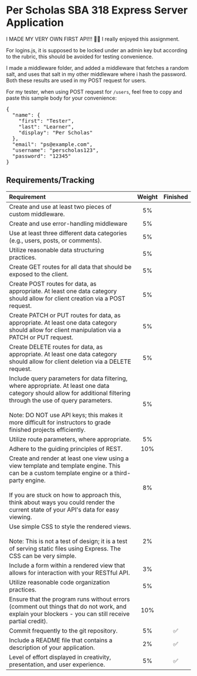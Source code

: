 # Per Scholas SBA 318 Express Server Application

I MADE MY VERY OWN FIRST API!!! 🎉🎉 I really enjoyed this assignment. 

For logins.js, it is supposed to be locked under an admin key but according to the rubric, this should be avoided for testing convenience.  

I made a middleware folder, and added a middleware that fetches a random salt, and uses that salt in my other middleware where i hash the password. Both these results are used in my POST request for users. 

For my tester, when using POST request for <code>/users</code>, feel free to copy and paste this sample body for your convenience: 
<pre>{
  "name": {
    "first": "Tester",
    "last": "Learner",
    "display": "Per Scholas"
  },
  "email": "ps@example.com",
  "username": "perscholas123",
  "password": "12345"
}
</pre>
## Requirements/Tracking

| Requirement | Weight | Finished |
| :-- | :--: | :--: |
| Create and use at least two pieces of custom middleware. | 5% |  |
| Create and use error-handling middleware | 5% |  |
| Use at least three different data categories (e.g., users, posts, or comments). | 5% |  |
| Utilize reasonable data structuring practices. | 5% |  |
| Create GET routes for all data that should be exposed to the client. | 5% |  |
| Create POST routes for data, as appropriate. At least one data category should allow for client creation via a POST request. | 5% |  |
| Create PATCH or PUT routes for data, as appropriate. At least one data category should allow for client manipulation via a PATCH or PUT request. | 5% |  |
| Create DELETE routes for data, as appropriate. At least one data category should allow for client deletion via a DELETE request. | 5% |  |
| Include query parameters for data filtering, where appropriate. At least one data category should allow for additional filtering through the use of query parameters. <br><br> Note: DO NOT use API keys; this makes it more difficult for instructors to grade finished projects efficiently. | 5% |  |
| Utilize route parameters, where appropriate. | 5% |  |
| Adhere to the guiding principles of REST. | 10% |  |
| Create and render at least one view using a view template and template engine. This can be a custom template engine or a third-party engine. <br><br> If you are stuck on how to approach this, think about ways you could render the current state of your API's data for easy viewing. | 8% |  |
| Use simple CSS to style the rendered views. <br><br> Note: This is not a test of design; it is a test of serving static files using Express. The CSS can be very simple. | 2% |  |
| Include a form within a rendered view that allows for interaction with your RESTful API. | 3% |  |
| Utilize reasonable code organization practices. | 5% |  |
| Ensure that the program runs without errors (comment out things that do not work, and explain your blockers - you can still receive partial credit). | 10% |  |
| Commit frequently to the git repository. | 5% | ✅ |
| Include a README file that contains a description of your application. | 2% | ✅ |
| Level of effort displayed in creativity, presentation, and user experience. | 5% | ✅ |
